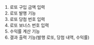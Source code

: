1. 로또 구입 금액 입력
2. 로또 발행 기능
3. 로또 당첨 번호 입력
4. 로또 보너스 번호 입력
5. 수익률 계산 기능 
6. 결과 출력 기능(발행 로또, 당첨 내역, 수익률)